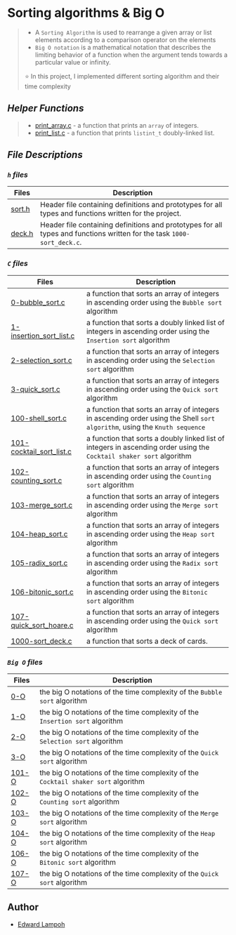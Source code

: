 # Sorting algorithms & Big O

> - A `Sorting Algorithm` is used to rearrange a given array or list elements according to a comparison operator on the elements
> - `Big O notation` is a mathematical notation that describes the limiting behavior of a function when the argument tends towards a particular value or infinity.
>
> ⭐ In this project, I implemented different sorting algorithm and their time complexity


## *Helper Functions*

> - [print_array.c](https://github.com/edielam/sorting_algorithms/blob/main/print_array.c) - a function that prints an `array` of integers.
> - [print_list.c](https://github.com/edielam/sorting_algorithms/blob/main/print_list.c) - a function that prints `listint_t` doubly-linked list.

## *File Descriptions*

### *`h` files*

| Files | Description |
| ----------- | ----------- |
| [sort.h](https://github.com/edielam/sorting_algorithms/blob/main/sort.h) | Header file containing definitions and prototypes for all types and functions written for the project. |
| [deck.h](https://github.com/edielam/sorting_algorithms/blob/main/deck.h) | Header file containing definitions and prototypes for all types and functions written for the task `1000-sort_deck.c`. |

### *`C` files*

| Files | Description |
| ----------- | ----------- |
| [0-bubble_sort.c](https://github.com/edielam/sorting_algorithms/blob/main/0-bubble_sort.c) | a function that sorts an array of integers in ascending order using the `Bubble sort` algorithm |
| [1-insertion_sort_list.c](https://github.com/edielam/sorting_algorithms/blob/main/1-insertion_sort_list.c) | a function that sorts a doubly linked list of integers in ascending order using the `Insertion sort` algorithm |
| [2-selection_sort.c](https://github.com/edielam/sorting_algorithms/blob/main/2-selection_sort.c) | a function that sorts an array of integers in ascending order using the `Selection sort` algorithm |
| [3-quick_sort.c](https://github.com/edielam/sorting_algorithms/blob/main/3-quick_sort.c) | a function that sorts an array of integers in ascending order using the `Quick sort` algorithm |
| [100-shell_sort.c](https://github.com/edielam/sorting_algorithms/blob/main/100-shell_sort.c) | a function that sorts an array of integers in ascending order using the Shell `sort algorithm`, using the `Knuth sequence` |
| [101-cocktail_sort_list.c](https://github.com/edielam/sorting_algorithms/blob/main/101-cocktail_sort_list.c) |  a function that sorts a doubly linked list of integers in ascending order using the `Cocktail shaker sort` algorithm |
| [102-counting_sort.c](https://github.com/edielam/sorting_algorithms/blob/main/102-counting_sort.c) | a function that sorts an array of integers in ascending order using the `Counting sort` algorithm |
| [103-merge_sort.c](https://github.com/edielam/sorting_algorithms/blob/main/103-merge_sort.c) |  a function that sorts an array of integers in ascending order using the `Merge sort` algorithm |
| [104-heap_sort.c](https://github.com/edielam/sorting_algorithms/blob/main/104-heap_sort.c) | a function that sorts an array of integers in ascending order using the `Heap sort` algorithm |
| [105-radix_sort.c](https://github.com/edielam/sorting_algorithms/blob/main/105-radix_sort.c) | a function that sorts an array of integers in ascending order using the `Radix sort` algorithm |
| [106-bitonic_sort.c](https://github.com/edielam/sorting_algorithms/blob/main/106-bitonic_sort.c) | a function that sorts an array of integers in ascending order using the `Bitonic sort` algorithm |
| [107-quick_sort_hoare.c](https://github.com/edielam/sorting_algorithms/blob/main/107-quick_sort_hoare.c) |  a function that sorts an array of integers in ascending order using the `Quick sort` algorithm |
| [1000-sort_deck.c](https://github.com/edielam/sorting_algorithms/blob/main/1000-sort_deck.c) | a function that sorts a deck of cards. |

### *`Big O` files*

| Files | Description |
| ----------- | ----------- |
| [0-O](https://github.com/edielam/sorting_algorithms/blob/main/0-O) | the big O notations of the time complexity of the `Bubble sort` algorithm |
| [1-O](https://github.com/edielam/sorting_algorithms/blob/main/1-O) | the big O notations of the time complexity of the `Insertion sort` algorithm |
| [2-O](https://github.com/edielam/sorting_algorithms/blob/main/2-O) | the big O notations of the time complexity of the `Selection sort` algorithm |
| [3-O](https://github.com/edielam/sorting_algorithms/blob/main/3-O) | the big O notations of the time complexity of the `Quick sort` algorithm |
| [101-O](https://github.com/edielam/sorting_algorithms/blob/main/101-O) | the big O notations of the time complexity of the `Cocktail shaker sort` algorithm |
| [102-O](https://github.com/edielam/sorting_algorithms/blob/main/102-O) | the big O notations of the time complexity of the `Counting sort` algorithm |
| [103-O](https://github.com/edielam/sorting_algorithms/blob/main/103-O) | the big O notations of the time complexity of the `Merge sort` algorithm |
| [104-O](https://github.com/edielam/sorting_algorithms/blob/main/104-O) | the big O notations of the time complexity of the `Heap sort` algorithm |
| [106-O](https://github.com/edielam/sorting_algorithms/blob/main/106-O) |  the big O notations of the time complexity of the `Bitonic sort` algorithm |
| [107-O](https://github.com/edielam/sorting_algorithms/blob/main/107-O) | the big O notations of the time complexity of the `Quick sort` algorithm |


## Author

- [Edward Lampoh](https://github.com/edielam)
